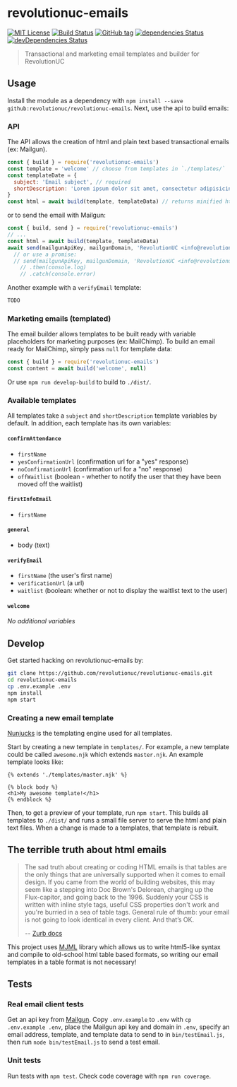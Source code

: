 # revolutionuc-emails

[![MIT License](https://img.shields.io/github/license/revolutionuc/revolutionuc-emails.svg?maxAge=2592000)](LICENSE)
[![Build Status](https://travis-ci.org/RevolutionUC/revolutionuc-emails.svg?branch=master)](https://travis-ci.org/RevolutionUC/revolutionuc-emails)
[![GitHub tag](https://img.shields.io/github/tag/revolutionuc/revolutionuc-emails.svg)](https://github.com/revolutionuc/revolutionuc-emails/tags)
[![dependencies Status](https://david-dm.org/revolutionuc/revolutionuc-emails/status.svg)](https://david-dm.org/revolutionuc/revolutionuc-emails)
[![devDependencies Status](https://david-dm.org/revolutionuc/revolutionuc-emails/dev-status.svg)](https://david-dm.org/revolutionuc/revolutionuc-emails?type=dev)

> Transactional and marketing email templates and builder for RevolutionUC

## Usage

Install the module as a dependency with `npm install --save github:revolutionuc/revolutionuc-emails`. Next, use the api to build emails:

### API

The API allows the creation of html and plain text based transactional emails (ex: Mailgun).

```javascript
const { build } = require('revolutionuc-emails')
const template = 'welcome' // choose from templates in `./templates/`
const templateDate = {
  subject: 'Email subject', // required
  shortDescription: 'Lorem ipsum dolor sit amet, consectetur adipisicing elit.' // required (this is shown next to the subject in most email clients)
}
const html = await build(template, templateData) // returns minified html
```

or to send the email with Mailgun:

```javascript
const { build, send } = require('revolutionuc-emails')
// ...
const html = await build(template, templateData)
await send(mailgunApiKey, mailgunDomain, 'RevolutionUC <info@revolutionuc.com>', 'you@example.com', templateDate.subject, html)
  // or use a promise:
  // send(mailgunApiKey, mailgunDomain, 'RevolutionUC <info@revolutionuc.com>', 'you@example.com', templateDate.subject, html)
    // .then(console.log)
    // .catch(console.error)
```

Another example with a `verifyEmail` template:

```javascript
TODO
```

### Marketing emails (templated)

The email builder allows templates to be built ready with variable placeholders for marketing purposes (ex: MailChimp). To build an email ready for MailChimp, simply pass `null` for template data:

```javascript
const { build } = require('revolutionuc-emails')
const content = await build('welcome', null)
```

Or use `npm run develop-build` to build to `./dist/`.

### Available templates

All templates take a `subject` and `shortDescription` template variables by default. In addition, each template has its own variables:

#### `confirmAttendance`

  - `firstName`
  - `yesConfirmationUrl` (confirmation url for a "yes" response)
  - `noConfirmationUrl` (confirmation url for a "no" response)
  - `offWaitlist` (boolean - whether to notify the user that they have been moved off the waitlist)

#### `firstInfoEmail`

  - `firstName`

#### `general`

  - body (text)

#### `verifyEmail`

  - `firstName` (the user's first name)
  - `verificationUrl` (a url)
  - `waitlist` (boolean: whether or not to display the waitlist text to the user)

#### `welcome`

*No additional variables*

## Develop

Get started hacking on revolutionuc-emails by:

```bash
git clone https://github.com/revolutionuc/revolutionuc-emails.git
cd revolutionuc-emails
cp .env.example .env
npm install
npm start
```

### Creating a new email template

[Nunjucks](https://github.com/mozilla/nunjucks) is the templating engine used for all templates.

Start by creating a new template in `templates/`. For example, a new template could be called `awesome.njk` which extends `master.njk`. An example template looks like:

```njk
{% extends './templates/master.njk' %}

{% block body %}
<h1>My awesome template!</h1>
{% endblock %}
```

Then, to get a preview of your template, run `npm start`. This builds all templates to `./dist/` and runs a small file server to serve the html and plain text files. When a change is made to a templates, that template is rebuilt.

## The terrible truth about html emails

> The sad truth about creating or coding HTML emails is that tables are the only things that are universally supported when it comes to email design. If you came from the world of building websites, this may seem like a stepping into Doc Brown's Delorean, charging up the Flux-capitor, and going back to the 1996. Suddenly your CSS is written with inline style tags, useful CSS properties don't work and you're burried in a sea of table tags. General rule of thumb: your email is not going to look identical in every client. And that’s OK.
>
> -- [Zurb docs](http://foundation.zurb.com/emails/docs/tips-tricks.html#need-to-know) 

This project uses [MJML](https://mjml.io/) library which allows us to write html5-like syntax and compile to old-school html table based formats, so writing our email templates in a table format is not necessary!

## Tests

### Real email client tests

Get an api key from [Mailgun](https://www.mailgun.com/). Copy `.env.example` to `.env` with `cp .env.example .env`, place the Mailgun api key and domain in `.env`, specify an email address, template, and template data to send to in `bin/testEmail.js`, then run `node bin/testEmail.js` to send a test email.

### Unit tests

Run tests with `npm test`. Check code coverage with `npm run coverage`.
